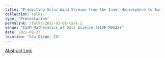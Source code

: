 ```yaml
---
title: "Predicting Solar Wind Streams from the Inner-Heliosphere to Earth via Shifted Operator Inference"
collection: talks
type: "Presentation"
permalink: /talks/2012-03-01-talk-1
venue: "SIAM Mathematics of Data Science (SIAM-MDS22)"
date: 2022-09-27
location: "San Diego, CA"
---
```

[Abstract Link](https://meetings.siam.org/sess/dsp_talk.cfm?p=122449)

